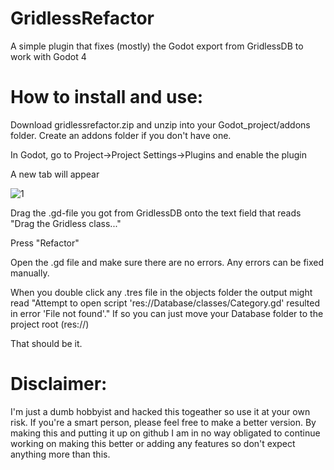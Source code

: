 # GridlessRefactor
A simple plugin that fixes (mostly) the Godot export from GridlessDB to work with Godot 4

# How to install and use:
Download gridlessrefactor.zip and unzip into your Godot_project/addons folder. Create an addons folder if you don't have one.

In Godot, go to Project->Project Settings->Plugins and enable the plugin

A new tab will appear

![1](https://github.com/Rajdarn/GridlessRefactor/assets/71663616/bd416221-f6e4-486b-b819-7ecd9a8cc35e)

Drag the .gd-file you got from GridlessDB onto the text field that reads "Drag the Gridless class..."

Press "Refactor"

Open the .gd file and make sure there are no errors. Any errors can be fixed manually.

When you double click any .tres file in the objects folder the output might read "Attempt to open script 'res://Database/classes/Category.gd' resulted in error 'File not found'."
If so you can just move your Database folder to the project root (res://)

That should be it.

# Disclaimer:
I'm just a dumb hobbyist and hacked this togeather so use it at your own risk.
If you're a smart person, please feel free to make a better version.
By making this and putting it up on github I am in no way obligated to continue working on making this better or adding any features so don't expect anything more than this.

